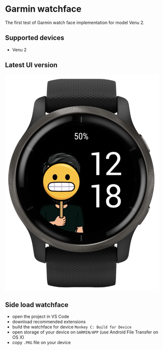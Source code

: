 # Garmin watchface
The first test of Garmin watch face implementation for model Venu 2.

## Supported devices
- Venu 2

## Latest UI version
![Latest UI version](./readme/latest_ui_version.png)

## Side load watchface
- open the project in VS Code
- download recommended extensions
- build the watchface for device `Monkey C: Build for Device`
- open storage of your device on `GARMIN/APP` (use Android File Transfer on OS X)
- copy `.PRG` file on your device